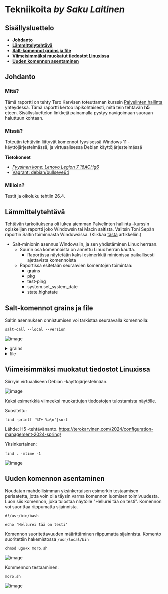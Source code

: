 # Tekniikoita *by Saku Laitinen*

## Sisällysluettelo

- **[Johdanto](https://github.com/KebabGarva/Linux-palvelinten-hallinta-bgu248/blob/main/h5.md#Johdanto)**
- **[Lämmittelytehtävä](https://github.com/KebabGarva/Linux-palvelinten-hallinta-bgu248/blob/main/h5.md#Lämmittelytehtävä)**
- **[Salt-komennot grains ja file](https://github.com/KebabGarva/Linux-palvelinten-hallinta-bgu248/blob/main/h5.md#Salt-komennot-grains-ja-file)**
- **[Viimeisimmäksi muokatut tiedostot Linuxissa](https://github.com/KebabGarva/Linux-palvelinten-hallinta-bgu248/blob/main/h5.md#Viimeisimmäksi-muokatut-tiedostot-Linuxissa)**
- **[Uuden komennon asentaminen](https://github.com/KebabGarva/Linux-palvelinten-hallinta-bgu248/blob/main/h5.md#Uuden-komennon-asentaminen)**


## Johdanto

### Mitä?

Tämä raportti on tehty Tero Karvisen toteuttaman kurssin [Palvelinten hallinta](https://terokarvinen.com/2024/configuration-management-2024-spring/) yhteydessä. Tämä raportti kertoo läpikohtaisesti, mitä tein tehtävän **h5** eteen. Sisällysluettelon linkkejä painamalla pystyy navigoimaan suoraan haluttuun kohtaan.

### Missä?

Toteutin tehtäviin liittyvät komennot fyysisessä Windows 11 -käyttöjärjestelmässä, ja virtuaalisessa Debian käyttöjärjestelmässä

**Tietokoneet**

- [*Fyysinen kone: Lenovo Legion 7 16ACHg6*](https://nanoreview.net/en/laptop/lenovo-legion-7-2021-amd?m=c.1_g.3_r.3_s.3)
- [Vagrant: debian/bullseye64](https://app.vagrantup.com/debian/boxes/bullseye64)

### Milloin?

Testit ja oikoluku tehtiin 26.4.

## Lämmittelytehtävä

Tehtävän tarkoituksena oli lukea aiemman Palvelinten hallinta -kurssin opiskelijan raportti joko Windowsin tai Macin saltista.
Valitsin Toni Sepän raportin Saltin toiminnasta Windowsissa. (Klikkaa [tästä](https://salthomework.wordpress.com/h5/) artikkeliin.)

- Salt-minionin asennus Windowsiin, ja sen yhdistäminen Linux herraan.
  - Suurin osa komennoista on annettu Linux herran kautta.
    - Raportissa näytetään kaksi esimerkkiä minionissa paikallisesti ajettavista komennoista
  - Raportissa esitetään seuraavien komentojen toimintaa:
    - grains
    - pkg
    - test-ping
    - system.set_system_date
    - state.highstate

## Salt-komennot grains ja file

Saltin asennuksen onnistumisen voi tarkistaa seuraavalla komennolla:

```
salt-call --local --version
```
![image](https://github.com/KebabGarva/Linux-palvelinten-hallinta-bgu248/assets/89390996/1ef5585d-eaec-497c-b172-93527812b52b)


<details>

<summary>grains</summary>

## Yksinkertaiset grains-esimerkit

Windowsilla kuin myös muilla käyttöjärjestelmillä kaikista yksinkertainen tapa palauttaa järjestelmätiedot on seuraava:

```
salt-call --local -g
```

![image](https://github.com/KebabGarva/Linux-palvelinten-hallinta-bgu248/assets/89390996/f01aff8f-67ab-45d4-8a99-c9e0bfc025ef)

Jos haluamme näytölle tulostettavaksi ainoastaan erikseen määritetyn informaation, sen voi tehdä seuraavasti:

```
salt-call --local grains.get timezone
```
timezone on vain esimerkkinä, mutta sen voi korvata millä tahansa muulla muuttujalla.

![image](https://github.com/KebabGarva/Linux-palvelinten-hallinta-bgu248/assets/89390996/dc37355b-2d2f-4236-aced-288dfd9de6b7)


</details>

<details>

<summary>file</summary>

## Yksinkertaiset file-esimerkit

Lisätään yksinkertainen tyhjä tiedosto nimeltä "sakunfiletesti" file-funktion kautta kotihakemistooni.

```
salt-call --local -l info state.single file.managed /Users/sakus/sakunfiletesti
```

![image](https://github.com/KebabGarva/Linux-palvelinten-hallinta-bgu248/assets/89390996/a84b3c56-3429-4f0c-9187-d18223621c29)

Kokeillaan poistaa tiedosto.

```
salt-call --local -l info state.single file.absent /Users/sakus/sakunfiletesti
```

![image](https://github.com/KebabGarva/Linux-palvelinten-hallinta-bgu248/assets/89390996/80644089-1336-4c5a-967d-5cb18e2ff56d)


</details>

## Viimeisimmäksi muokatut tiedostot Linuxissa

Siirryin virtuaaliseen Debian -käyttöjärjestelmään.

![image](https://github.com/KebabGarva/Linux-palvelinten-hallinta-bgu248/assets/89390996/37eb89b2-5d9c-4069-9650-37fc33c2384a)

Kaksi esimerkkiä viimeeksi muokattujen tiedostojen tulostamista näytölle.

Suositeltu:

```
find -printf '%T+ %p\n'|sort
```
Lähde: H5 -tehtävänanto. https://terokarvinen.com/2024/configuration-management-2024-spring/

Yksinkertainen:

```
find . -mtime -1
```

![image](https://github.com/KebabGarva/Linux-palvelinten-hallinta-bgu248/assets/89390996/cdab0cf8-3e5a-47f0-b0d7-c94ae500fcbd)

## Uuden komennon asentaminen

Noudatan mahdollisimman yksinkertaisen esimerkin testaamisen periaatetta, jotta voin olla täysin varma komennon luomisen toimivuudesta. Luon siis komennon, joka tulostaa näytölle "Hellurei tää on testi". Komennon voi suorittaa riippumatta sijainnista.


```
#!/usr/bin/bash

echo 'Hellurei tää on testi'
```
Komennon suoritettavuuden määrittäminen riippumatta sijainnista. Komento suoritettiin hakemistossa `/usr/local/bin`

```
chmod ugo+x moro.sh
```

![image](https://github.com/KebabGarva/Linux-palvelinten-hallinta-bgu248/assets/89390996/a3b94ce2-188f-4579-8cf0-50cd98efcfa5)


Kommennon testaaminen:

```
moro.sh
```
![image](https://github.com/KebabGarva/Linux-palvelinten-hallinta-bgu248/assets/89390996/1b692058-65eb-4024-8882-9c1ce51b6304)





